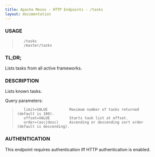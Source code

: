 ```yaml
---
title: Apache Mesos - HTTP Endpoints - /tasks
layout: documentation
---
```

<!--- This is an automatically generated file. DO NOT EDIT! --->

### USAGE ###
>        /tasks
>        /master/tasks

### TL;DR; ###
Lists tasks from all active frameworks.

### DESCRIPTION ###
Lists known tasks.

Query parameters:

>        limit=VALUE          Maximum number of tasks returned (default is 100).
>        offset=VALUE         Starts task list at offset.
>        order=(asc|desc)     Ascending or descending sort order (default is descending).


### AUTHENTICATION ###
This endpoint requires authentication iff HTTP authentication is
enabled.